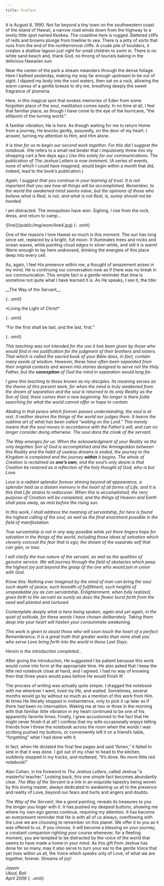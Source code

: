 ```yaml
---
title: Preface
---
```


It is August 8, 1990. Not far beyond a tiny town on the southwestern
coast of the island of Hawaii, a narrow road winds down from the highway
to a lovely little spot named Keokea. The coastline here is rugged.
Battered cliffs of reds and browns plunge from treeline to sea. There is
a jetty of sorts that runs from the end of the northernmost cliffs. A
crude pile of boulders, it creates a shallow lagoon just right for small
children to swim in. There is no white sand beach and, thank God, no
throng of tourists baking in the delicious Hawaiian sun.

Near the center of the park a stream meanders through the dense foliage.
Here I bathed yesterday, making my way far enough upstream to be out of
sight. I dipped my body into the cool waters, then sat on a rock,
allowing the warm caress of a gentle breeze to dry me, breathing deeply
the sweet fragrance of plumeria.

Here, in this magical spot that evokes memories of Eden from some
forgotten place of the soul, meditation comes easily. In no time at all,
I feel that familiar place, as though I have come to the eye of the
hurricane, “the stillpoint of the turning world.”

A familiar vibration; He is here. As though waiting for me to return
Home from a journey, He knocks gently, assuredly, on the door of my
heart. I answer, turning my attention to Him, and Him alone.

*It is time for us to begin our second work together. For this did I
suggest the notebook.* (He refers to a small red binder that I
impulsively threw into my shopping cart a few days ago.) *Use this solely
for our communications. The publication of The Jeshua Letters is now
imminent.* (A series of events, none of which I could have imagined,
would begin within a month that did, indeed, lead to the book’s
publication.)

*Again, I suggest that you continue in your learning of trust. It is not
important that you see how all things will be accomplished. Remember, to
the world the awakened mind seems naive, but the opinions of those who
believe what is Real, is not, and what is not Real, is, surely should
not be heeded.*

I am distracted. The mosquitoes have won. Sighing, I rise from the rock,
dress, and return to camp...

<div markdown="1">
![line](/public/img/wom/line4.jpg)
{: .omit}
</div>

One of the reasons I love Hawaii so much is this moment. The sun has
long since set, replaced by a bright, full moon. It illuminates trees
and rocks and ocean waves, while painting cloud edges in silver-white,
and still it is warm! Warm enough to lay here undressed, drinking the
energies of this place deep into every cell.

As, again, I feel His presence within me, a thought of amazement arises
in my mind. He is continuing our conversation now as if there was no
break in our communication. This simple fact is a gentle reminder that
time is somehow not quite what I have learned it is. As He speaks, I see
it, the title:

<p markdown="1" class="center">__The Way of the Servant__</p>
{: .omit}

<p markdown="1" class="center">*Living the Light of Christ*</p>
{: .omit}

<p markdown="1" class="center">“For the first shall be last, and the last, first.”</p>
{: .omit}

*This teaching was not intended for the use it has been given by those
who would find in me justification for the judgment of their brothers
and sisters. That which is called the sacred book of your Bible does, in
fact, contain many seeds of wisdom. However, these have often been
separated from their original contexts and woven into stories designed
to serve not the Holy Father, but the __conception__ of God the mind in
separation would long for.*

*I gave this teaching to those known as my disciples. Its meaning serves
as the theme of this present work, for when the mind is truly awakened
from the dream of separation and the soul is returned to its only
Reality as the Son of God, there comes then a new beginning. No longer
is there futile searching for what the world cannot offer or hope to
contain.*

*Abiding in that peace which forever passes understanding, the soul is at
rest. It neither desires the things of the world nor judges them. It
learns the sublime art of what has been called “waiting on the Lord.”
This merely means that the soul moves in accordance with the Father’s
will, and can no longer consider doing otherwise. The soul dons the
cloak of the servant.*

*The Way emerges for us: When the acknowledgment of your Reality as the
only begotten Son of God is accomplished and the Armageddon between this
Reality and the habit of useless dreams is ended, the journey to the
Kingdom is completed and the journey __within__ it begins. The whole of
Creation is reclaimed as __one’s own__, and the soul’s only desire is that
Creation be restored as a reflection of the holy thought of God, who is
but Love.*

*Love is a radiant splendor forever shining beyond all appearance, a
splendor held as a distant memory in the heart of all forms of Life, and
it is this that Life strains to rediscover. When this is accomplished,
the very purpose of Creation will be completed, and the things of Heaven
and Earth shall pass away, as mist before the rising sun.*

*In this work, I shall address the meaning of servantship, for here is
found the highest calling of the soul, as well as the final enactment
possible in the field of manifestation.*

*True servantship is not in any way possible while yet there lingers hope
for salvation in the things of the world, including those ideas of
salvation which cleverly conceal the fear that is ego; the dream of the
separate self that can gain, or lose.*

*I will clarify the true nature of the servant, as well as the qualities
of genuine service. We will journey through the field of obstacles which
peep the highest joy just beyond the grasp of the one who would join in
union with God.*

*Know this: Nothing ever imagined by the mind of man can bring the soul
such depth of peace, such breadth of fulfillment, such heights of
unspeakable joy as can servantship. Enlightenment, when fully realized,
gives birth to the servant as surely as does the flower burst forth from
the seed well planted and nurtured.*

*Contemplate deeply what is here being spoken, again and yet again, in
the quiet of solitude, for these words I have chosen deliberately.
Taking them deep into your heart will hasten your consummate awakening.*

*This work is given to assist those who will soon touch the heart of a
perfect Remembrance. It is a great truth that greater works than mine
shall you who serve Love bring forth into the world in these Last Days.*

*Herein is the introduction completed&hellip;*

After giving the introduction, He suggested I be patient because this
work would come into form at the appropriate time. He also asked that I
keep the little red notebook close at hand, and I agreed. I had no way
of knowing then that three years would pass before He would finish it!

The process of writing was actually quite simple. I dragged the notebook
with me wherever I went, lived my life, and waited. Sometimes, several
months would go by without so much as a mention of this work from Him.
At times He literally stopped in midsentence, only to pick it up later
as if there had been no interruption. Waking me at two or three in the
morning with that familiar little vibration in my heart continued to be
one of his apparently favorite times. Finally, I grew accustomed to the
fact that He might never finish it at all! I confess that my wife
occasionally enjoys telling friends how I threw the notebook across the
room when the words I was scribing pushed my buttons, or conveniently
left it on a friend’s table, “forgetting” what I had done with it.

In fact, when He dictated the final few pages and said “Amen,” it failed
to sink in that it was done. I got out of my chair to head to the
kitchen, suddenly stopped in my tracks, and muttered, “It’s done. No
more little red notebook!”

Alan Cohen, in his foreword to *The Jeshua Letters*, called Jeshua “a
masterful teacher.” Looking back, this one simple fact becomes
abundantly clear. *The Way of the Servant* is a link in an exquisite
tapestry being woven by this loving master, always dedicated to
awakening us all to the presence and reality of Love, beyond our fears
and hurts and angers and doubts.

*The Way of the Servant*, like a good painting, reveals its treasures to
you the longer you linger with it. It has pushed my deepest buttons,
showing me where my own ego games continue, requiring my attention. It
has become an everpresent reminder that He is with all of us always,
overflowing with the Love we are choosing to remember on this planet. We
offer it to you as it was offered to us. If you choose, it will become a
blessing on your journey, a constant companion righting your course
whenever, for a fleeting moment, you are tempted to be distracted by the
voice of the world that seems to have made a home in your mind. As this
gift from Jeshua has done for so many, may it also serve to turn your
ear to the gentle Voice that yet lives within us all, the Voice which
speaks only of Love, of what we are together, forever. Streams of joy!

*Jayem<br/>
Ubud, Bali<br/>
April 2006*
{: .omit}

